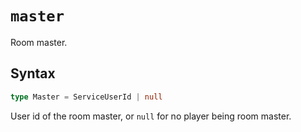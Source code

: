 # `master`

Room master.

## Syntax

```ts
type Master = ServiceUserId | null
```

User id of the room master, or `null` for no player being room master.
